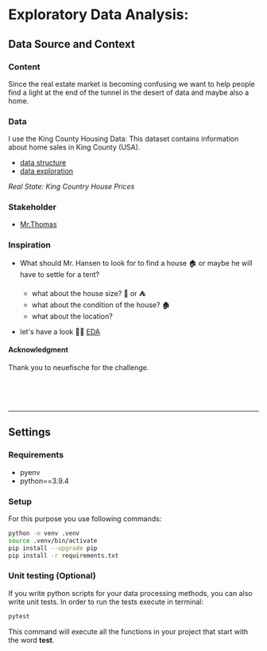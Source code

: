 # Exploratory Data Analysis:
## Data Source and Context

### Content 

Since the real estate market is becoming confusing we want to help people find a light at the end of the tunnel in the desert of data and maybe also a home.
### Data
 I use the King County Housing Data: This dataset contains information about home sales in King County (USA).
 
 * [data structure](column_names.md)
 * [data exploration](EDA_exploration.ipynb)



*Real State: King Country House Prices* 

### Stakeholder
* [Mr.Thomas](data/thomas_hansen.md)
### Inspiration
* What should Mr. Hansen to look for to find a house :house: or maybe he will have to settle for a tent?
  * what about the house size?     :circus_tent:   or    :tent:
  * what about the condition of the house?   :derelict_house:
  * what about the location? 


* let's have a look :female_detective:  [EDA](EDA.ipynb)

#### Acknowledgment 

Thank you to neuefische for the challenge. 










    
<br>
<br>
<br>    
    
________________
## Settings
### Requirements

- pyenv
- python==3.9.4

### Setup

For this purpose you use following commands:

```bash
python -m venv .venv
source .venv/bin/activate
pip install --upgrade pip
pip install -r requirements.txt
```

### Unit testing (Optional)

If you write python scripts for your data processing methods, you can also write unit tests. In order to run the tests execute in terminal:

```bash
pytest
```

This command will execute all the functions in your project that start with the word **test**.
